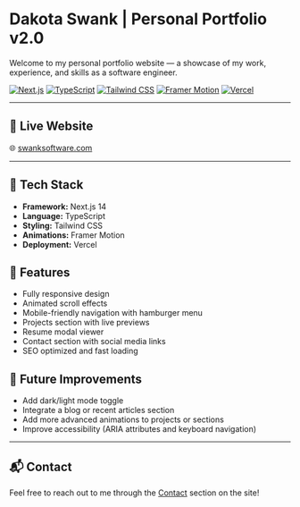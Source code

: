# Dakota Swank | Personal Portfolio v2.0

Welcome to my personal portfolio website — a showcase of my work, experience, and skills as a software engineer.

[![Next.js](https://img.shields.io/badge/Next.js-000000?style=for-the-badge&logo=next.js&logoColor=white)](https://nextjs.org/)
[![TypeScript](https://img.shields.io/badge/TypeScript-3178C6?style=for-the-badge&logo=typescript&logoColor=white)](https://www.typescriptlang.org/)
[![Tailwind CSS](https://img.shields.io/badge/Tailwind_CSS-38B2AC?style=for-the-badge&logo=tailwind-css&logoColor=white)](https://tailwindcss.com/)
[![Framer Motion](https://img.shields.io/badge/Framer_Motion-0055FF?style=for-the-badge&logo=framer&logoColor=white)](https://www.framer.com/motion/)
[![Vercel](https://img.shields.io/badge/Vercel-000000?style=for-the-badge&logo=vercel&logoColor=white)](https://vercel.com/)

---

## 🔗 Live Website

🌐 [swanksoftware.com](https://www.swanksoftware.com)

---

## 🚀 Tech Stack

- **Framework:** Next.js 14
- **Language:** TypeScript
- **Styling:** Tailwind CSS
- **Animations:** Framer Motion
- **Deployment:** Vercel

## 🎨 Features

- Fully responsive design
- Animated scroll effects
- Mobile-friendly navigation with hamburger menu
- Projects section with live previews
- Resume modal viewer
- Contact section with social media links
- SEO optimized and fast loading

## 📝 Future Improvements

- Add dark/light mode toggle
- Integrate a blog or recent articles section
- Add more advanced animations to projects or sections
- Improve accessibility (ARIA attributes and keyboard navigation)

---

## 📬 Contact

Feel free to reach out to me through the [Contact](https://www.swanksoftware.com/#contact) section on the site!


